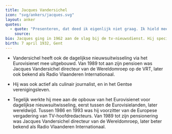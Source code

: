 ```yaml
---
title: Jacques Vandersichel
icon: "svg/ankers/jacques.svg"
layout: anker
quotes:
  - quote: "Presenteren, dat deed ik eigenlijk niet graag. Ik hield meer van het veldwerk."
    source:
bio: Jacques ging in 1962 aan de slag bij de tv-nieuwsdienst. Hij specialiseerde zich in buitenlands nieuws, onder andere in Noord-Ierland en de Verenigde Staten. Vandersichel is ook jarenlang eindredacteur van het tv-journaal geweest.
birth: 7 april 1932, Gent
---
```


* Vandersichel heeft ook de dagelijkse nieuwsuitwisseling via het Eurovisienet mee uitgebouwd. Van 1989 tot aan zijn pensioen was Jacques Vandersichel directeur van de Wereldomroep op de VRT, later ook bekend als Radio Vlaanderen Internationaal.

* Hij was ook actief als culinair journalist, en in het Gentse verenigingsleven.

* Tegelijk werkte hij mee aan de opbouw van het Eurovisienet voor dagelijkse nieuwsuitwisseling, eerst tussen de Eurovisielanden, later wereldwijd. Tussen 1986 en 1993 was hij voorzitter van de Europese vergadering van TV-hoofdredacteurs. Van 1989 tot zijn pensionering was Jacques Vandersichel directeur van de Wereldomroep, later beter bekend als Radio Vlaanderen Internationaal.
